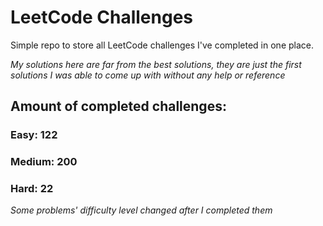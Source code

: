 
# LeetCode Challenges

Simple repo to store all LeetCode challenges I've completed in one place.

<i>My solutions here are far from the best solutions, they are just the first solutions I was able to come up with without any help or reference</i>

## Amount of completed challenges:

### Easy: 122

### Medium: 200

### Hard: 22

<i>Some problems' difficulty level changed after I completed them</i>
